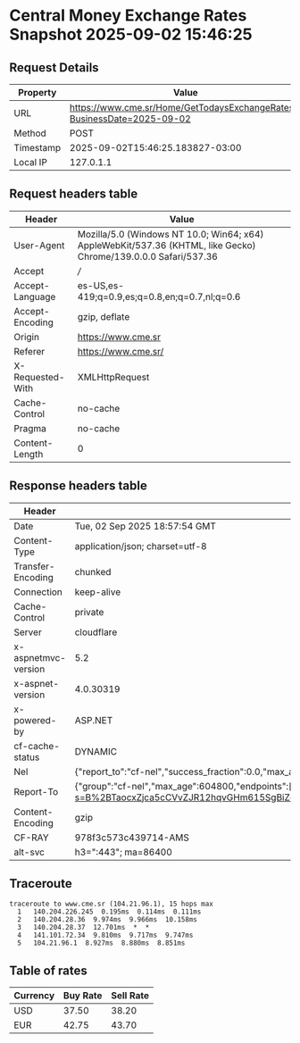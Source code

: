 # Central Money Exchange Rates Snapshot 2025-09-02 15:46:25
## Request Details

| Property | Value |
|----------|-------|
| URL | https://www.cme.sr/Home/GetTodaysExchangeRates/?BusinessDate=2025-09-02 |
| Method | POST |
| Timestamp | 2025-09-02T15:46:25.183827-03:00 |
| Local IP | 127.0.1.1 |
    
## Request headers table

| Header | Value |
|--------|-------|
| User-Agent | Mozilla/5.0 (Windows NT 10.0; Win64; x64) AppleWebKit/537.36 (KHTML, like Gecko) Chrome/139.0.0.0 Safari/537.36 |
| Accept | */* |
| Accept-Language | es-US,es-419;q=0.9,es;q=0.8,en;q=0.7,nl;q=0.6 |
| Accept-Encoding | gzip, deflate |
| Origin | https://www.cme.sr |
| Referer | https://www.cme.sr/ |
| X-Requested-With | XMLHttpRequest |
| Cache-Control | no-cache |
| Pragma | no-cache |
| Content-Length | 0 |

    
## Response headers table
| Header | Value |
|--------|-------|
| Date | Tue, 02 Sep 2025 18:57:54 GMT |
| Content-Type | application/json; charset=utf-8 |
| Transfer-Encoding | chunked |
| Connection | keep-alive |
| Cache-Control | private |
| Server | cloudflare |
| x-aspnetmvc-version | 5.2 |
| x-aspnet-version | 4.0.30319 |
| x-powered-by | ASP.NET |
| cf-cache-status | DYNAMIC |
| Nel | {"report_to":"cf-nel","success_fraction":0.0,"max_age":604800} |
| Report-To | {"group":"cf-nel","max_age":604800,"endpoints":[{"url":"https://a.nel.cloudflare.com/report/v4?s=B%2BTaocxZjca5cCVvZJR12hqvGHm615SgBiZo7P5hVrXNo8Xd8nsWKYPdURkaJxrwoU6ASAOlJJTfP%2FfQ77DRrraEC5BL4dJi3fg%3D"}]} |
| Content-Encoding | gzip |
| CF-RAY | 978f3c573c439714-AMS |
| alt-svc | h3=":443"; ma=86400 |

## Traceroute 

```
traceroute to www.cme.sr (104.21.96.1), 15 hops max
  1   140.204.226.245  0.195ms  0.114ms  0.111ms 
  2   140.204.28.36  9.974ms  9.966ms  10.158ms 
  3   140.204.28.37  12.701ms  *  * 
  4   141.101.72.34  9.810ms  9.717ms  9.747ms 
  5   104.21.96.1  8.927ms  8.880ms  8.851ms 

```


## Table of rates

| Currency | Buy Rate | Sell Rate |
|----------|----------|-----------|
| USD | 37.50 | 38.20 |
| EUR | 42.75 | 43.70 |
